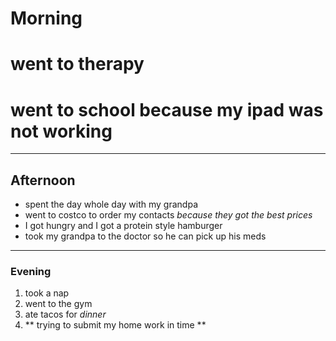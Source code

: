 # Morning 
# went to therapy 
# went to school because **my ipad was not working**
---
## Afternoon ##

 - spent the day whole day with my grandpa 
 - went to costco to order my contacts *because they got the best prices*
 - I got hungry and I got a protein style hamburger 
 - took my grandpa to the doctor so he can pick up his meds
   
-------------

### Evening ###
1. took a nap
2. went to the gym
3. ate tacos for *dinner*
4. ** trying to submit my home work in time **


